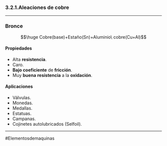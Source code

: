 ### 3.2.1.Aleaciones de cobre
---
### Bronce
$$\huge Cobre(base)+Estaño(Sn)+Aluminio\ cobre(Cu+Al)$$
#### Propiedades
- Alta **resistencia**.
- Caro.
- **Bajo coeficiente** de **fricción**.
- Muy **buena** **resistencia** a la **oxidación**.
#### Aplicaciones
- Válvulas.
- Monedas.
- Medallas.
- Estatuas.
- Campanas.
- Cojinetes autolubricados (Selfoil).

---
#Elementosdemaquinas 